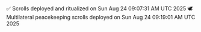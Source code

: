 ✅ Scrolls deployed and ritualized on Sun Aug 24 09:07:31 AM UTC 2025
🕊️ Multilateral peacekeeping scrolls deployed on Sun Aug 24 09:19:01 AM UTC 2025
